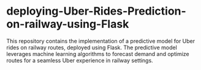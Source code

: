 # deploying-Uber-Rides-Prediction-on-railway-using-Flask
This repository contains the implementation of a predictive model for Uber rides on railway routes, deployed using Flask. The predictive model leverages machine learning algorithms to forecast demand and optimize routes for a seamless Uber experience in railway settings.
